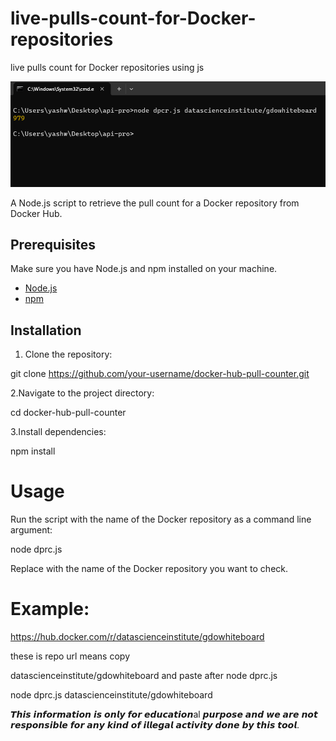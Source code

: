 # live-pulls-count-for-Docker-repositories

live pulls count for Docker repositories using js

![Alt text](images/docker.png)

A Node.js script to retrieve the pull count for a Docker repository from Docker Hub.

## Prerequisites

Make sure you have Node.js and npm installed on your machine.

- [Node.js](https://nodejs.org/)
- [npm](https://www.npmjs.com/)

## Installation

1. Clone the repository:

git clone https://github.com/your-username/docker-hub-pull-counter.git

2.Navigate to the project directory:

cd docker-hub-pull-counter

3.Install dependencies:

npm install

# Usage

Run the script with the name of the Docker repository as a command line argument:

node dprc.js <repository-name>

Replace <repository-name> with the name of the Docker repository you want to check.

# Example:

https://hub.docker.com/r/datascienceinstitute/gdowhiteboard

these is repo url means copy 

datascienceinstitute/gdowhiteboard and paste after node dprc.js

node dprc.js datascienceinstitute/gdowhiteboard

𝙏𝙝𝙞𝙨 𝙞𝙣𝙛𝙤𝙧𝙢𝙖𝙩𝙞𝙤𝙣 𝙞𝙨 𝙤𝙣𝙡𝙮 𝙛𝙤𝙧 𝙚𝙙𝙪𝙘𝙖𝙩𝙞𝙤𝙣al 𝙥𝙪𝙧𝙥𝙤𝙨𝙚 𝙖𝙣𝙙 𝙬𝙚 𝙖𝙧𝙚 𝙣𝙤𝙩 𝙧𝙚𝙨𝙥𝙤𝙣𝙨𝙞𝙗𝙡𝙚 𝙛𝙤𝙧 𝙖𝙣𝙮 𝙠𝙞𝙣𝙙 𝙤𝙛 𝙞𝙡𝙡𝙚𝙜𝙖𝙡 𝙖𝙘𝙩𝙞𝙫𝙞𝙩𝙮 𝙙𝙤𝙣𝙚 𝙗𝙮 𝙩𝙝𝙞𝙨 𝙩𝙤𝙤𝙡.



  

